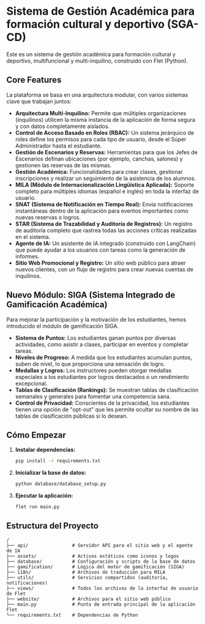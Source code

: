 # Sistema de Gestión Académica para formación cultural y deportivo (SGA-CD)

Este es un sistema de gestión académica para formación cultural y deportivo, multifuncional y multi-inquilino, construido con Flet (Python).

## Core Features

La plataforma se basa en una arquitectura modular, con varios sistemas clave que trabajan juntos:

*   **Arquitectura Multi-Inquilino:** Permite que múltiples organizaciones (inquilinos) utilicen la misma instancia de la aplicación de forma segura y con datos completamente aislados.
*   **Control de Acceso Basado en Roles (RBAC):** Un sistema jerárquico de roles define los permisos para cada tipo de usuario, desde el Súper Administrador hasta el estudiante.
*   **Gestión de Escenarios y Reservas:** Herramientas para que los Jefes de Escenarios definan ubicaciones (por ejemplo, canchas, salones) y gestionen las reservas de las mismas.
*   **Gestión Académica:** Funcionalidades para crear clases, gestionar inscripciones y realizar un seguimiento de la asistencia de los alumnos.
*   **MILA (Módulo de Internacionalización Lingüística Aplicada):** Soporte completo para múltiples idiomas (español e inglés) en toda la interfaz de usuario.
*   **SNAT (Sistema de Notificación en Tiempo Real):** Envía notificaciones instantáneas dentro de la aplicación para eventos importantes como nuevas reservas o logros.
*   **STAR (Sistema de Trazabilidad y Auditoría de Registros):** Un registro de auditoría completo que rastrea todas las acciones críticas realizadas en el sistema.
*   **Agente de IA:** Un asistente de IA integrado (construido con LangChain) que puede ayudar a los usuarios con tareas como la generación de informes.
*   **Sitio Web Promocional y Registro:** Un sitio web público para atraer nuevos clientes, con un flujo de registro para crear nuevas cuentas de inquilinos.

## Nuevo Módulo: SIGA (Sistema Integrado de Gamificación Académica)

Para mejorar la participación y la motivación de los estudiantes, hemos introducido el módulo de gamificación SIGA.

*   **Sistema de Puntos:** Los estudiantes ganan puntos por diversas actividades, como asistir a clases, participar en eventos y completar tareas.
*   **Niveles de Progreso:** A medida que los estudiantes acumulan puntos, suben de nivel, lo que proporciona una sensación de logro.
*   **Medallas y Logros:** Los instructores pueden otorgar medallas especiales a los estudiantes por logros destacados o un rendimiento excepcional.
*   **Tablas de Clasificación (Rankings):** Se muestran tablas de clasificación semanales y generales para fomentar una competencia sana.
*   **Control de Privacidad:** Conscientes de la privacidad, los estudiantes tienen una opción de "opt-out" que les permite ocultar su nombre de las tablas de clasificación públicas si lo desean.

## Cómo Empezar

1.  **Instalar dependencias:**
    ```bash
    pip install -r requirements.txt
    ```
2.  **Inicializar la base de datos:**
    ```bash
    python database/database_setup.py
    ```
3.  **Ejecutar la aplicación:**
    ```bash
    flet run main.py
    ```

## Estructura del Proyecto

```
/
├── api/                # Servidor API para el sitio web y el agente de IA
├── assets/             # Activos estáticos como iconos y logos
├── database/           # Configuración y scripts de la base de datos
├── gamification/       # Lógica del motor de gamificación (SIGA)
├── i18n/               # Archivos de traducción para MILA
├── utils/              # Servicios compartidos (auditoría, notificaciones)
├── views/              # Todos los archivos de la interfaz de usuario de Flet
├── website/            # Archivos para el sitio web público
├── main.py             # Punto de entrada principal de la aplicación Flet
└── requirements.txt    # Dependencias de Python
```
